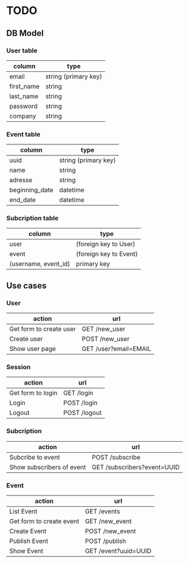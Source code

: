 # TODO

## DB Model

### User table

column      | type
------------|--------
email       | string (primary key)
first_name  | string
last_name   | string
password    | string
company     | string

### Event table

column         | type
---------------|--------
uuid           | string (primary key)
name           | string
adresse        | string
beginning_date | datetime
end_date       | datetime

### Subcription table

column      | type
------------|--------
user        | (foreign key to User)
event       | (foreign key to Event)
(username, event_id) | primary key

## Use cases

### User

action      | url
------------|--------
Get form to create user | GET  /new_user
Create user             | POST /new_user
Show user page          | GET  /user?email=EMAIL

### Session

action      | url
------------|--------
Get form to login | GET  /login
Login             | POST /login
Logout            | POST /logout

### Subcription

action      | url
------------|--------
Subcribe to event         | POST /subscribe
Show subscribers of event | GET  /subscribers?event=UUID

### Event

action      | url
------------|--------
List Event               | GET  /events
Get form to create event | GET  /new_event
Create Event             | POST /new_event
Publish Event            | POST /publish
Show Event               | GET  /event?uuid=UUID
